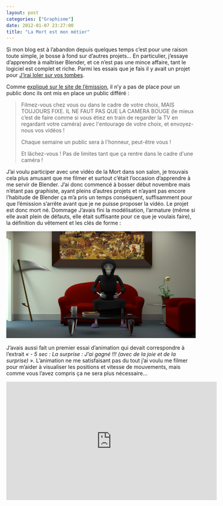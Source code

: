 ```yaml
---
layout: post
categories: ["Graphisme"]
date: 2012-01-07 23:27:00
title: "La Mort est mon métier"
---
```


Si mon blog est à l’abandon depuis quelques temps c’est pour une
raison toute simple, je bosse à fond sur d’autres projets… En
particulier, j’essaye d’apprendre à maîtriser Blender, et ce n’est
pas une mince affaire, tant le logiciel est complet et riche. Parmi les
essais que je fais il y avait un projet pour
[J’irai loler sur vos tombes](http://jirailoler.over-blog.com/).

Comme [expliqué sur le site de
l’émission](http://jirailoler.over-blog.com/article-j-irai-loler-sur-vos-tombes-un-vrai-public-differe-85504521.html),
il n’y a pas de place pour un public donc ils ont mis en place un
public différé :

> Filmez-vous chez vous ou dans le cadre de votre choix, MAIS TOUJOURS
> FIXE. IL NE FAUT PAS QUE LA CAMERA BOUGE (le mieux c’est de faire
> comme si vous étiez en train de regarder la TV en regardant votre
> caméra) avec l'entourage de votre choix, et envoyez-nous vos vidéos !
>
> Chaque semaine un public sera à l'honneur, peut-être vous !
>
> Et lâchez-vous ! Pas de limites tant que ça rentre dans le cadre d'une
> caméra !

J’ai voulu participer avec une vidéo de la Mort dans son salon, je
trouvais cela plus amusant que me filmer et surtout c’était l’occasion
d’apprendre à me servir de Blender. J’ai donc commencé à bosser début
novembre mais n’étant pas graphiste, ayant pleins d’autres projets et
n’ayant pas encore l’habitude de Blender ça m’a pris un temps
conséquent, suffisamment pour que l’émission s’arrête avant que je ne
puisse proposer la vidéo. Le projet est donc mort né. Dommage J’avais
fini la modélisation, l’armature (même si elle avait plein de défauts,
elle était suffisante pour ce que je voulais faire), la définition du
vêtement et les clés de forme :

![blender death](/assets/images/blender_death.webp)

J’avais aussi fait un premier essai d’animation qui devait
correspondre à l’extrait *« - 5 sec : La surprise : J’ai gagné !!!
(avec de la joie et de la surprise) »*. L’animation ne me satisfaisant
pas du tout j’ai voulu me filmer pour m’aider à visualiser les
positions et vitesse de mouvements, mais comme vous l’avez compris ça
ne sera plus nécessaire…

<iframe width="560" height="315" src="https://www.youtube.com/embed/HpXVMdxEfP4" title="YouTube video player" frameborder="0" allow="accelerometer; autoplay; clipboard-write; encrypted-media; gyroscope; picture-in-picture" allowfullscreen></iframe>
